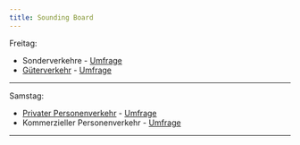 ```yaml
---
title: Sounding Board
---
```


Freitag:
* Sonderverkehre - [Umfrage](https://forms.gle/RwXm5mEAoZ1DqaAt7)
* [Güterverkehr](https://vsp.berlin/sounding-board/ccc/config_gueter) - [Umfrage](https://forms.gle/B27NxLVGAyRWgHw86)

---

Samstag:
* [Privater Personenverkehr](https://vsp.berlin/sounding-board/ccc/config) - [Umfrage](https://forms.gle/V7dxsqxyXRzXCCAv5)
* Kommerzieller Personenverkehr - [Umfrage](https://forms.gle/8e9rePJ2F6UYCHGY9)

---


